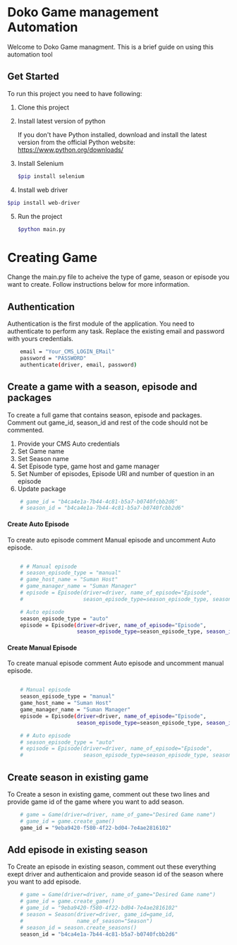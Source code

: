 # Doko Game management Automation

Welcome to Doko Game managment. This is a brief guide on using this automation tool

## Get Started

To run this project you need to have following:

1. Clone this project
2. Install latest version of python

   If you don't have Python installed, download and install the latest version from the official Python website: https://www.python.org/downloads/

3. Install Selenium
   ```bash
   $pip install selenium
   ```
4. Install web driver

```bash
$pip install web-driver
```

5. Run the project
   ```bash
   $python main.py
   ```

# Creating Game

Change the main.py file to acheive the type of game, season or episode you want to create. Follow instructions below for more information.

## Authentication

Authentication is the first module of the application. You need to authenticate to perform any task. Replace the existing email and password with yours credentials.

```bash
    email = "Your_CMS_LOGIN_EMail"
    password = "PASSWORD"
    authenticate(driver, email, password)
```

## Create a game with a season, episode and packages

To create a full game that contains season, episode and packages. Comment out game_id, season_id and rest of the code should not be commented.

1. Provide your CMS Auto credentials
2. Set Game name
3. Set Season name
4. Set Episode type, game host and game manager
5. Set Number of episodes, Episode URl and number of question in an episode
6. Update package

```bash
    # game_id = "b4ca4e1a-7b44-4c81-b5a7-b0740fcbb2d6"
    # season_id = "b4ca4e1a-7b44-4c81-b5a7-b0740fcbb2d6"
```

#### Create Auto Episode

To create auto episode comment Manual episode and uncomment Auto episode.

```bash

    # # Manual episode
    # season_episode_type = "manual"
    # game_host_name = "Suman Host"
    # game_manager_name = "Suman Manager"
    # episode = Episode(driver=driver, name_of_episode="Episode",
    #                   season_episode_type=season_episode_type, season_id=season_id, game_host_name=game_host_name, game_manager_name=game_manager_name)

    # Auto episode
    season_episode_type = "auto"
    episode = Episode(driver=driver, name_of_episode="Episode",
                      season_episode_type=season_episode_type, season_id=season_id)
```

#### Create Manual Episode

To create manual episode comment Auto episode and uncomment manual episode.

```bash

    # Manual episode
    season_episode_type = "manual"
    game_host_name = "Suman Host"
    game_manager_name = "Suman Manager"
    episode = Episode(driver=driver, name_of_episode="Episode",
                      season_episode_type=season_episode_type, season_id=season_id, game_host_name=game_host_name, game_manager_name=game_manager_name)

    # # Auto episode
    # season_episode_type = "auto"
    # episode = Episode(driver=driver, name_of_episode="Episode",
    #                   season_episode_type=season_episode_type, season_id=season_id)
```

## Create season in existing game

To Create a seson in existing game, comment out these two lines and provide game id of the game where you want to add season.

```bash
    # game = Game(driver=driver, name_of_game="Desired Game name")
    # game_id = game.create_game()
    game_id = "9eba9420-f580-4f22-bd04-7e4ae2816102"
```

## Add episode in existing season

To Create an episode in existing season, comment out these everything exept driver and authenticaion and provide season id of the season where you want to add episode.

```bash
    # game = Game(driver=driver, name_of_game="Desired Game name")
    # game_id = game.create_game()
    # game_id = "9eba9420-f580-4f22-bd04-7e4ae2816102"
    # season = Season(driver=driver, game_id=game_id,
    #                 name_of_season="Season")
    # season_id = season.create_seasons()
    season_id = "b4ca4e1a-7b44-4c81-b5a7-b0740fcbb2d6"
```
